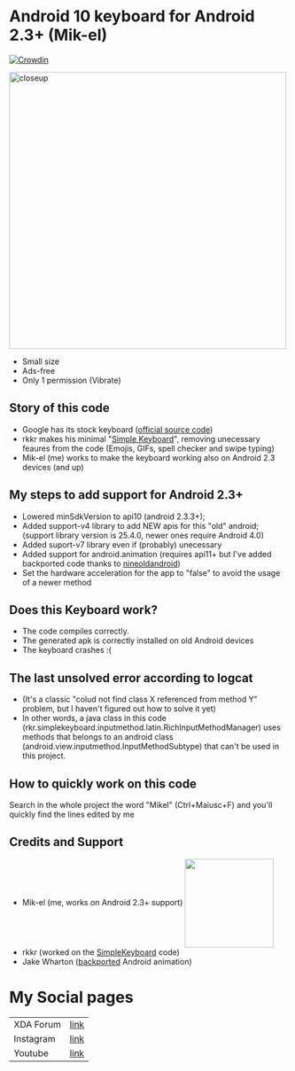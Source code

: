 # Android 10 keyboard for Android 2.3+ (Mik-el)

[![Crowdin](https://d322cqt584bo4o.cloudfront.net/simple-keyboard/localized.svg)](https://crowdin.com/project/simple-keyboard)


<img src="images/screenshot-0.png"
      alt="closeup"
      width="500"/>
- Small size
- Ads-free
- Only 1 permission (Vibrate)
## Story of this code
- Google has its stock keyboard ([official source code][googlecode])
- rkkr makes his minimal "[Simple Keyboard][simplekeyboardcode]", removing unecessary feaures from the code (Emojis, GIFs, spell checker and swipe typing) 
- Mik-el (me) works to make the keyboard working also on Android 2.3 devices (and up)  

## My steps to add support for Android 2.3+
 - Lowered minSdkVersion to api10 (android 2.3.3+);
 - Added support-v4 library to add NEW apis for this "old" android; (support library version is 25.4.0, newer ones require Android 4.0)
 - Added suport-v7 library even if (probably) unecessary
 - Added support for android.animation (requires api11+ but I've added backported code thanks to [nineoldandroid][jake]) 
 - Set the hardware acceleration for the app to "false" to avoid the usage of a newer method 

## Does this Keyboard work?
 - The code compiles correctly.
 - The generated apk is correctly installed on old Android devices
 - The keyboard crashes :(

## The last unsolved error according to logcat
 - (It's a classic "colud not find class X referenced from method Y" problem, but I haven't figured out how to solve it yet)
 - In other words, a java class in this code (rkr.simplekeyboard.inputmethod.latin.RichInputMethodManager) uses methods that belongs to an android class (android.view.inputmethod.InputMethodSubtype) that can't be used in this project. 

## How to quickly work on this code
Search in the whole project the word "Mikel" (Ctrl+Maiusc+F) and you'll quickly find the lines edited by me


## Credits and Support
 - Mik-el (me, works on Android 2.3+ support)
 <a href="https://paypal.me/donationMikel"><img src="https://www.paypalobjects.com/webstatic/mktg/merchant_portal/button/donate.en.png" align="center" width="160" ></a>
 - rkkr (worked on the [SimpleKeyboard][simplekeyboardcode] code)
 - Jake Wharton ([backported][jake] Android animation)
# My Social pages
|  |  |
| ------ | ------ |
| XDA Forum | [link][xda] |
| Instagram | [link][insta] |
| Youtube | [link][yt] |

[xda]: <http://bit.ly/2NBnhqB>
[insta]: <http://bit.ly/mikel_insta>
[yt]: <http://bit.ly/mikel_YT>
[googlecode]: <https://android.googlesource.com/platform/packages/inputmethods/LatinIME/>
[simplekeyboardcode]:<https://github.com/Mik-el/simple-keyboard/blob/master/README.md>
[jake]:<https://github.com/JakeWharton/NineOldAndroids/>
